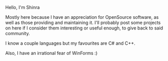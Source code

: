 Hello, I'm Shinra

Mostly here because I have an appreciation for OpenSource software,
as well as those providing and maintaining it.
I'll probably post some projects on here if I consider them 
interesting or useful enough, to give back to said community.

I know a couple languages but my favourites are C# and C++.

Also, I have an irrational fear of WinForms :)
